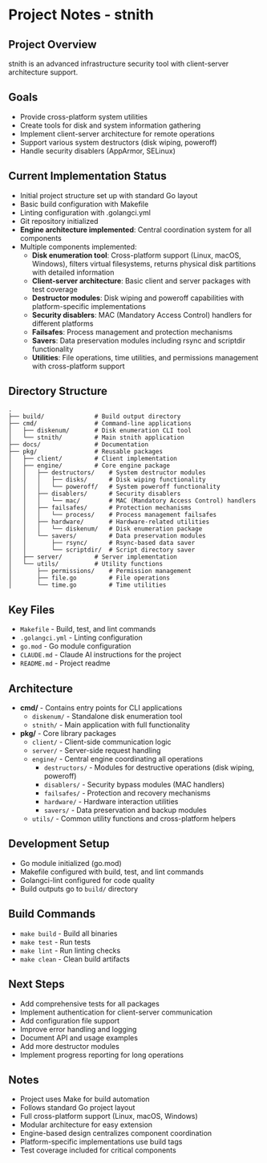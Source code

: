 # Project Notes - stnith

## Project Overview
stnith is an advanced infrastructure security tool with client-server architecture support.

## Goals
- Provide cross-platform system utilities
- Create tools for disk and system information gathering
- Implement client-server architecture for remote operations
- Support various system destructors (disk wiping, poweroff)
- Handle security disablers (AppArmor, SELinux)

## Current Implementation Status
- Initial project structure set up with standard Go layout
- Basic build configuration with Makefile
- Linting configuration with .golangci.yml
- Git repository initialized
- **Engine architecture implemented**: Central coordination system for all components
- Multiple components implemented:
  - **Disk enumeration tool**: Cross-platform support (Linux, macOS, Windows), filters virtual filesystems, returns physical disk partitions with detailed information
  - **Client-server architecture**: Basic client and server packages with test coverage
  - **Destructor modules**: Disk wiping and poweroff capabilities with platform-specific implementations
  - **Security disablers**: MAC (Mandatory Access Control) handlers for different platforms
  - **Failsafes**: Process management and protection mechanisms
  - **Savers**: Data preservation modules including rsync and scriptdir functionality
  - **Utilities**: File operations, time utilities, and permissions management with cross-platform support

## Directory Structure
```
.
├── build/              # Build output directory
├── cmd/                # Command-line applications
│   ├── diskenum/       # Disk enumeration CLI tool
│   └── stnith/         # Main stnith application
├── docs/               # Documentation
├── pkg/                # Reusable packages
│   ├── client/         # Client implementation
│   ├── engine/         # Core engine package
│   │   ├── destructors/    # System destructor modules
│   │   │   ├── disks/      # Disk wiping functionality
│   │   │   └── poweroff/   # System poweroff functionality
│   │   ├── disablers/      # Security disablers
│   │   │   └── mac/        # MAC (Mandatory Access Control) handlers
│   │   ├── failsafes/      # Protection mechanisms
│   │   │   └── process/    # Process management failsafes
│   │   ├── hardware/       # Hardware-related utilities
│   │   │   └── diskenum/   # Disk enumeration package
│   │   └── savers/         # Data preservation modules
│   │       ├── rsync/      # Rsync-based data saver
│   │       └── scriptdir/  # Script directory saver
│   ├── server/         # Server implementation
│   └── utils/          # Utility functions
│       ├── permissions/    # Permission management
│       ├── file.go         # File operations
│       └── time.go         # Time utilities
```

## Key Files
- `Makefile` - Build, test, and lint commands
- `.golangci.yml` - Linting configuration
- `go.mod` - Go module configuration
- `CLAUDE.md` - Claude AI instructions for the project
- `README.md` - Project readme

## Architecture
- **cmd/** - Contains entry points for CLI applications
  - `diskenum/` - Standalone disk enumeration tool
  - `stnith/` - Main application with full functionality
- **pkg/** - Core library packages
  - `client/` - Client-side communication logic
  - `server/` - Server-side request handling
  - `engine/` - Central engine coordinating all operations
    - `destructors/` - Modules for destructive operations (disk wiping, poweroff)
    - `disablers/` - Security bypass modules (MAC handlers)
    - `failsafes/` - Protection and recovery mechanisms
    - `hardware/` - Hardware interaction utilities
    - `savers/` - Data preservation and backup modules
  - `utils/` - Common utility functions and cross-platform helpers

## Development Setup
- Go module initialized (go.mod)
- Makefile configured with build, test, and lint commands
- Golangci-lint configured for code quality
- Build outputs go to `build/` directory

## Build Commands
- `make build` - Build all binaries
- `make test` - Run tests
- `make lint` - Run linting checks
- `make clean` - Clean build artifacts

## Next Steps
- Add comprehensive tests for all packages
- Implement authentication for client-server communication
- Add configuration file support
- Improve error handling and logging
- Document API and usage examples
- Add more destructor modules
- Implement progress reporting for long operations

## Notes
- Project uses Make for build automation
- Follows standard Go project layout
- Full cross-platform support (Linux, macOS, Windows)
- Modular architecture for easy extension
- Engine-based design centralizes component coordination
- Platform-specific implementations use build tags
- Test coverage included for critical components
